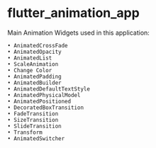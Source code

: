 ﻿# flutter_animation_app

Main Animation Widgets used in this application:

    • AnimatedCrossFade
    • AnimatedOpacity
    • AnimatedList
    • ScaleAnimation
    • Change Color
    • AnimatedPadding
    • AnimatedBuilder
    • AnimatedDefaultTextStyle
    • AnimatedPhysicalModel
    • AnimatedPositioned
    • DecoratedBoxTransition
    • FadeTransition
    • SizeTransition
    • SlideTransition
    • Transform
    • AnimatedSwitcher

